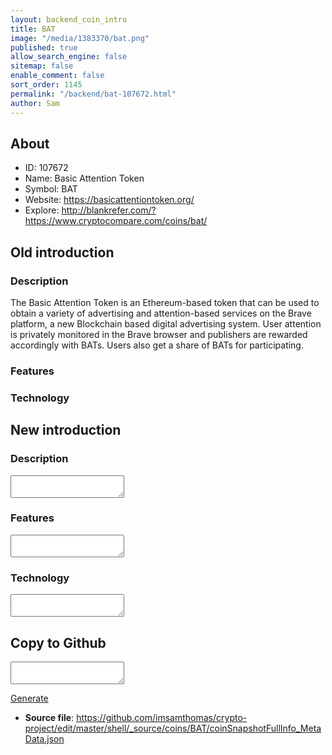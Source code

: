 ```yaml
---
layout: backend_coin_intro
title: BAT
image: "/media/1383370/bat.png"
published: true
allow_search_engine: false
sitemap: false
enable_comment: false
sort_order: 1145
permalink: "/backend/bat-107672.html"
author: Sam
---
```


## About

- ID: 107672
- Name: Basic Attention Token
- Symbol: BAT
- Website: https://basicattentiontoken.org/
- Explore: http://blankrefer.com/?https://www.cryptocompare.com/coins/bat/


## Old introduction

### Description

<p>The Basic Attention Token is an Ethereum-based token that can be used to obtain a variety of advertising and attention-based services on the Brave platform, a new Blockchain based digital advertising system. User attention is privately monitored in the Brave browser and publishers are rewarded accordingly with BATs. Users also get a share of BATs for participating.</p>

### Features


### Technology




## New introduction


### Description
<textarea id="meta_description" name="description"></textarea>

### Features
<textarea id="meta_features" name="features"></textarea>

### Technology
<textarea id="meta_technology" name="technology"></textarea>


## Copy to Github

<textarea id="coinsnapshotfullinfo_metadata"></textarea>

<a href="#gen" onclick="generateMetaDatJson()">Generate</a>

- **Source file**: <a href="https://github.com/imsamthomas/crypto-project/edit/master/shell/_source/coins/BAT/coinSnapshotFullInfo_MetaData.json">https://github.com/imsamthomas/crypto-project/edit/master/shell/_source/coins/BAT/coinSnapshotFullInfo_MetaData.json</a>

